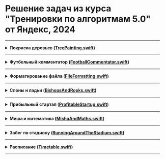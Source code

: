 # Решение задач из курса "Тренировки по алгоритмам 5.0" от Яндекс, 2024

----
<details>
<summary>
<b>Покраска деревьев (<a href="TreePainting.swift">TreePainting.swift</a>)</b>
</summary>

#### Условие
Вася и Маша участвуют в субботнике и красят стволы деревьев в белый цвет. Деревья растут вдоль улицы через равные промежутки в 1 метр. Одно из деревьев обозначено числом ноль, деревья по одну сторону занумерованы положительными числами 1,2 и т.д., а в другую — отрицательными −1,−2 и т.д. 

Ведро с краской для Васи установили возле дерева P, а для Маши — возле дерева Q. Ведра с краской очень тяжелые и Вася с Машей не могут их переставить, поэтому они окунают кисть в ведро и уже с этой кистью идут красить дерево. Краска на кисти из ведра Васи засыхает, когда он удаляется от ведра более чем на V метров, а из ведра Маши — на M метров. Определите, сколько деревьев может быть покрашено.

#### Формат ввода
В первой строке содержится два целых числа P и V — номер дерева, у которого стоит ведро Васи и на сколько деревьев он может от него удаляться. 
В второй строке содержится два целых числа Q и M — аналогичные данные для Маши.


#### Формат вывода
Выведите одно число — количество деревьев, которые могут быть покрашены.

</details>

______

<details>
<summary>
<b>Футбольный комментатор (<a href="FootballCommentator.swift">FootballCommentator.swift</a>)</b>
</summary>

#### Условие
Раунд плей-офф между двумя командами состоит из двух матчей. Каждая команда проводит по одному матчу «дома» и «в гостях». Выигрывает команда, забившая большее число мячей. Если же число забитых мячей совпадает, выигрывает команда, забившая больше мячей «в гостях». Если и это число мячей совпадает, матч переходит в дополнительный тайм или серию пенальти.

Вам дан счёт первого матча, а также счёт текущей игры (которая ещё не завершилась). Помогите комментатору сообщить, сколько голов необходимо забить первой команде, чтобы победить, не переводя игру в дополнительное время.

#### Формат ввода
В первой строке записан счёт первого мачта в формате G1:G2, где G1 — число мячей, забитых первой командой, а G2 — число мячей, забитых второй командой.
Во второй строке записан счёт второго (текущего) матча в аналогичном формате. Все числа в записи счёта не превышают 5.
В третьей строке записано число 1, если первую игру первая команда провела «дома», или 2, если «в гостях».

#### Формат вывода
Выведите единственное целое число — необходимое количество мячей.

</details>

_____

<details>
<summary>
<b>Форматирование файла (<a href="FileFormatting.swift">FileFormatting.swift</a>)</b>
</summary>

#### Условие
Петя - начинающий программист. Сегодня он написал код из n строк. 

К сожалению оказалось, что этот код трудно читать. Петя решил исправить это, добавив в различные места пробелы. А точнее, для i-й строки ему нужно добавить ровно ai пробелов.

Для добавления пробелов Петя выделяет строку и нажимает на одну из трёх клавиш: Space, Tab, и Backspace. При нажатии на Space в строку добавляется один пробел. При нажатии на Tab в строку добавляются четыре пробела. При нажатии на Backspace в строке удаляется один пробел. 

Ему хочется узнать, какое наименьшее количество клавиш придётся нажать, чтобы добавить необходимое количество пробелов в каждую строку. Помогите ему!

#### Формат ввода
Первая строка входных данных содержит одно целое положительное число n (1≤n≤10ˆ5) – количество строк в файле. 
Каждая из следующих n строк содержит одно целое неотрицательное число ai (0≤ai≤10ˆ9)– количество пробелов, которые нужно добавить в i-ю строку файла.

#### Формат вывода
Выведите одно число – минимальное количество нажатий, чтобы добавить в каждой строке необходимое количество пробелов.

</details>

_____

<details>
<summary>
<b>Слоны и ладьи (<a href="BishopsAndRooks.swift">BishopsAndRooks.swift</a>)</b>
</summary>

#### Условие
На шахматной доске стоят слоны и ладьи, необходимо посчитать, сколько клеток не бьется ни одной из фигур.

Шахматная доска имеет размеры 8 на 8. Ладья бьет все клетки горизонтали и вертикали, проходящих через клетку, где она стоит, до первой встретившейся фигуры. Слон бьет все клетки обеих диагоналей, проходящих через клетку, где он стоит, до первой встретившейся фигуры.

#### Формат ввода
В первых восьми строках ввода описывается шахматная доска. Первые восемь символов каждой из этих строк описывают состояние соответствующей горизонтали: символ B (заглавная латинская буква) означает, что в клетке стоит слон, символ R — ладья, символ * — что клетка пуста. После описания горизонтали в строке могут идти пробелы, однако длина каждой строки не превышает 250 символов. После описания доски в файле могут быть пустые строки.

#### Формат вывода
Выведите количество пустых клеток, которые не бьются ни одной из фигур.

</details>

_____

<details>
<summary>
<b>Прибыльный стартап (<a href="ProfitableStartup.swift">ProfitableStartup.swift</a>)</b>
</summary>

#### Условие
k друзей организовали стартап по производству укулеле для кошек. На сегодняшний день прибыль составила n рублей. Вы, как главный бухгалтер компании, хотите в каждый из ближайших d дней приписывать по одной цифре в конец числа, выражающего прибыль. При этом в каждый из дней прибыль должна делиться на k.

#### Формат ввода
В единственной строке входных данных через пробел записаны три числа: n, k, d — изначальная прибыль, количество учредителей компании и количество дней, которое вы собираетесь следить за прибылью (1≤n, k≤10ˆ9, 1≤d≤10ˆ5).  НЕ гарантируется, что n делится на k. 

#### Формат вывода
Выведите одно целое число x — прибыль компании через d дней. Первые цифры числа x должны совпадать с числом n. Все префиксы числа x, которые длиннее числа n на 1,2,…,d цифр, должны делиться на k. Если возможных ответов несколько, выведите любой из них. Если ответа не существует, выведите −1.

</details>

_____

<details>
<summary>
<b>Миша и математика (<a href="MishaAndMaths.swift">MishaAndMaths.swift</a>)</b>
</summary>

#### Условие
Миша сидел на занятиях математики в Высшей школе экономики и решал следующую задачу: дано n целых чисел и нужно расставить между ними знаки + и × так, чтобы результат полученного арифметического выражения был нечётным (например, между числами 5, 7, 2, можно расставить арифметические знаки следующим образом: 5×7+2=37). Так как примеры становились все больше и больше, а Миша срочно убегает в гости, от вас требуется написать программу решающую данную задачу.

#### Формат ввода
В первой строке содержится единственное число n (2≤n≤100_000). Во второй строке содержится n целых чисел ai, разделённых пробелами (−10ˆ9≤ai≤10ˆ9). Гарантируется, что решение существует.

#### Формат вывода
В одной строке выведите n−1 символ + или ×, в результате применения которых получается нечётный результат. (Для вывода используйте соответственно знаки «+» (ASCII код—43) и «x» (ASCII код—120), без кавычек).

</details>

_____

<details>
<summary>
<b>Забег по стадиону (<a href="RunningAroundTheStadium.swift">RunningAroundTheStadium.swift</a>)</b>
</summary>

#### Условие
Стадион представляет собой окружность длиной L метров, на которой отмечена точка старта. По стадиону бегают Кирилл и Антон. У каждого мальчика есть своя точка старта (она представляет собой расстояние в метрах от старта, отсчитанное по часовой стрелке) и своя скорость в метрах в секунду (положительная скорость означает, что мальчик бежит по часовой стрелке, отрицательная — что бежит против часовой, а нулевая — что он стоит на месте). 

Вам нужно сказать, через какое минимальное время мальчики окажутся на одинаковом расстоянии от точки старта. Обратите внимание, что в этот момент они могли находиться в разных точках. Расстоянием от точки A до точки B называется минимальное из расстояний, которое нужно пробежать из точки A по или против часовой стрелки, чтобы оказаться в B.

#### Формат ввода
В единственной строке вводится 5 целых чисел L, x1, v1, x2, v2 (1≤L≤10ˆ9, 0≤x1,x2<L, ∣v1∣,∣v2∣≤10ˆ9) — длины стадиона в метрах, начальная точка Кирилла, скорость Кирилла, начальная точка Антона, скорость Антона.

#### Формат вывода
В первой строке выведите слово «YES», если случится момент, когда мальчики будут на одинаковом расстоянии от старта, или «NO», если такого момента не произойдёт. 
Если ответ «YES», то во второй строке выведите одно вещественное число — через какое минимальное количество времени мальчики окажутся на одинаковом расстоянии от старта. 
Ваш ответ будет считаться правильным, если его абсолютная или относительная ошибка не превосходит 10ˆ-9.

</details>

_____

<details>
<summary>
<b>Расписание (<a href="Timetable.swift">Timetable.swift</a>)</b>
</summary>

#### Условие
Во всемирно известной фирме «Goondex», в которую устроился Илья, принято очень много работать, в частности, для сотрудников установлена шестидневная рабочая неделя. Но, в качестве бонуса, «Goondex» каждый год предлагает своим сотрудникам выбрать любой день недели в качестве выходного. В свою очередь, оставшиеся шесть дней недели будут рабочими. 

Илья сообразил, что с учётом государственных праздников (которые всегда являются выходными) с помощью правильного выбора выходного дня недели можно варьировать количество рабочих дней в году. Теперь он хочет знать, какой день недели ему следует выбрать в качестве выходного, чтобы отдыхать как можно больше дней в году, или, наоборот, демонстрировать чудеса трудолюбия, работая по максимуму.

#### Формат ввода
В первой строке входных данных находится одно целое число N (0 ≤ N ≤ 366) — количество государственных праздников. 
Во второй строке содержится одно целое число year (1800 ≤ year ≤ 2100) — год, в который необходимо помочь Илье. 
В каждой из последующих N строк расположено по паре чисел day month (day — целое число, month — слово, между day и month ровно один пробел), обозначающих, что день day месяца month является государственным праздником. 
В последней строке расположено слово day_of_week — день недели первого января в год year.
Гарантируется, что все даты указаны корректно (в том числе указанный день недели первого января действительно является днём недели первого января соответствующего года year) и все дни государственных праздников различны.

#### Формат вывода
Выведите через пробел два дня недели — лучший и худший варианты дней недели для выходного (то есть дни недели, для которых достигается соответственно максимальное и минимальное количество выходных дней в году). Если возможных вариантов ответа несколько, выведите любой из них.

</details>

_____

